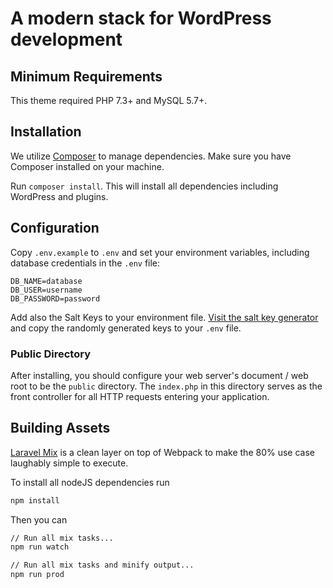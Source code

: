 # A modern stack for WordPress development

## Minimum Requirements
This theme required PHP 7.3+ and MySQL 5.7+.

## Installation

We utilize [Composer](https://getcomposer.org/) to manage dependencies. Make sure you have Composer installed on your machine.

Run `composer install`. This will install all dependencies including WordPress and plugins.

## Configuration

Copy `.env.example` to `.env` and set your environment variables, including database credentials in the `.env` file:

```
DB_NAME=database
DB_USER=username
DB_PASSWORD=password
```

Add also the Salt Keys to your environment file. [Visit the salt key generator](https://wordplate.github.io/salt) and copy the randomly generated keys to your `.env` file.

### Public Directory

After installing, you should configure your web server's document / web root to be the `public` directory. The `index.php` in this directory serves as the front controller for all HTTP requests entering your application.

## Building Assets

[Laravel Mix](https://github.com/JeffreyWay/laravel-mix/tree/master/docs#readme) is a clean layer on top of Webpack to make the 80% use case laughably simple to execute.

To install all nodeJS dependencies run

```sh
npm install
```

Then you can

```sh
// Run all mix tasks...
npm run watch

// Run all mix tasks and minify output...
npm run prod
```
